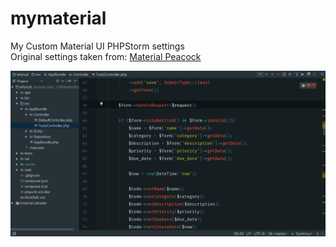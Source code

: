 # mymaterial
My Custom Material UI PHPStorm settings  
Original settings taken from: <a href="https://github.com/daylerees/material-peacock">Material Peacock</a>

[![Screenshot](Screenshot.png)](Screenshot.png)